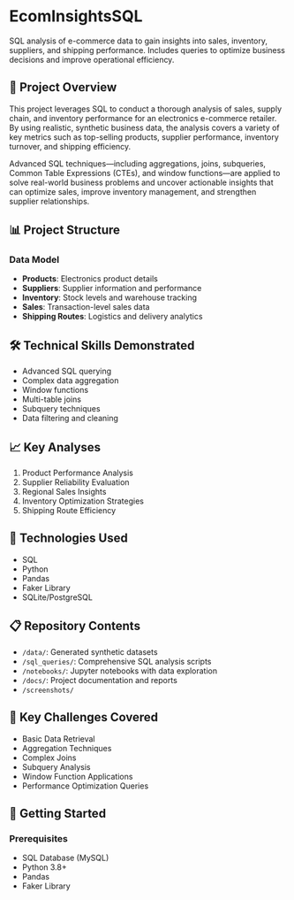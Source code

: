 # EcomInsightsSQL
SQL analysis of e-commerce data to gain insights into sales, inventory, suppliers, and shipping performance. Includes queries to optimize business decisions and improve operational efficiency.

## 🚀 Project Overview

This project leverages SQL to conduct a thorough analysis of sales, supply chain, and inventory performance for an electronics e-commerce retailer. By using realistic, synthetic business data, the analysis covers a variety of key metrics such as top-selling products, supplier performance, inventory turnover, and shipping efficiency.

Advanced SQL techniques—including aggregations, joins, subqueries, Common Table Expressions (CTEs), and window functions—are applied to solve real-world business problems and uncover actionable insights that can optimize sales, improve inventory management, and strengthen supplier relationships.

## 📊 Project Structure

### Data Model
- **Products**: Electronics product details
- **Suppliers**: Supplier information and performance
- **Inventory**: Stock levels and warehouse tracking
- **Sales**: Transaction-level sales data
- **Shipping Routes**: Logistics and delivery analytics

## 🛠 Technical Skills Demonstrated

- Advanced SQL querying
- Complex data aggregation
- Window functions
- Multi-table joins
- Subquery techniques
- Data filtering and cleaning

## 📈 Key Analyses

1. Product Performance Analysis
2. Supplier Reliability Evaluation
3. Regional Sales Insights
4. Inventory Optimization Strategies
5. Shipping Route Efficiency

## 🔧 Technologies Used

- SQL
- Python
- Pandas
- Faker Library
- SQLite/PostgreSQL

## 📋 Repository Contents

- `/data/`: Generated synthetic datasets
- `/sql_queries/`: Comprehensive SQL analysis scripts
- `/notebooks/`: Jupyter notebooks with data exploration
- `/docs/`: Project documentation and reports
- `/screenshots/`


## 🌟 Key Challenges Covered

- Basic Data Retrieval
- Aggregation Techniques
- Complex Joins
- Subquery Analysis
- Window Function Applications
- Performance Optimization Queries

## 🚀 Getting Started

### Prerequisites
- SQL Database (MySQL)
- Python 3.8+
- Pandas
- Faker Library

